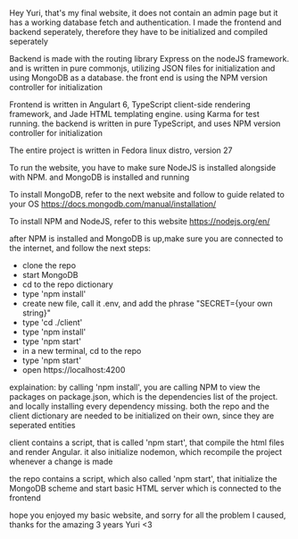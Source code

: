 Hey Yuri, that's my final website, it does not contain an admin page but it has a working database fetch and authentication.
I made the frontend and backend seperately, therefore they have to be initialized and compiled seperately

Backend is made with the routing library Express on the nodeJS framework. and is written in pure commonjs, utilizing JSON files for initialization and using MongoDB as a database. the front end is using the NPM version controller for initialization

Frontend is written in Angulart 6, TypeScript client-side rendering framework, and Jade HTML templating engine. using Karma for test running. the backend is written in pure TypeScript, and uses NPM version controller for initialization

The entire project is written in Fedora linux distro, version 27

To run the website, you have to make sure NodeJS is installed alongside with NPM. and MongoDB is installed and running

To install MongoDB, refer to the next website and follow to guide related to your OS
https://docs.mongodb.com/manual/installation/

To install NPM and NodeJS, refer to this website
https://nodejs.org/en/

after NPM is installed and MongoDB is up,make sure you are connected to the internet, and follow the next steps:
* clone the repo
* start MongoDB
* cd to the repo dictionary
* type 'npm install'
* create new file, call it .env, and add the phrase "SECRET={your own string}"
* type 'cd ./client'
* type 'npm install'
* type 'npm start'
* in a new terminal, cd to the repo
* type 'npm start'
* open https://localhost:4200

explaination:
by calling 'npm install', you are calling NPM to view the packages on package.json, which is the dependencies list of the project. and locally installing every dependency missing.
both the repo and the client dictionary are needed to be initialized on their own, since they are seperated entities

client contains a script, that is called 'npm start', that compile the html files and render Angular. it also initialize nodemon, which recompile the project whenever a change is made

the repo contains a script, which also called 'npm start', that initialize the MongoDB scheme and start basic HTML server which is connected to the frontend


hope you enjoyed my basic website, and sorry for all the problem I caused, thanks for the amazing 3 years Yuri <3

